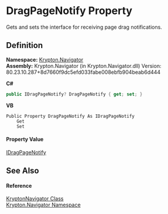 # DragPageNotify Property


Gets and sets the interface for receiving page drag notifications.



## Definition
**Namespace:** <a href="a21ac074-d119-3dc6-bd1c-d3a12c0128bc.md">Krypton.Navigator</a>  
**Assembly:** Krypton.Navigator (in Krypton.Navigator.dll) Version: 80.23.10.287+8d7660f9dc5efd033fabe008ebfb904beab6d444

**C#**
``` C#
public IDragPageNotify? DragPageNotify { get; set; }
```
**VB**
``` VB
Public Property DragPageNotify As IDragPageNotify
	Get
	Set
```



#### Property Value
<a href="0bde36e7-848f-5e69-cde6-d41167367de8.md">IDragPageNotify</a>

## See Also


#### Reference
<a href="5b32a15b-85d7-1db8-3c10-e43632f905eb.md">KryptonNavigator Class</a>  
<a href="a21ac074-d119-3dc6-bd1c-d3a12c0128bc.md">Krypton.Navigator Namespace</a>  
